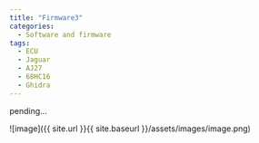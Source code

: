 ```yaml
---
title: "Firmware3"
categories:
  - Software and firmware
tags:
  - ECU
  - Jaguar
  - AJ27
  - 68HC16
  - Ghidra
---
```

pending...

![image]({{ site.url }}{{ site.baseurl }}/assets/images/image.png)

